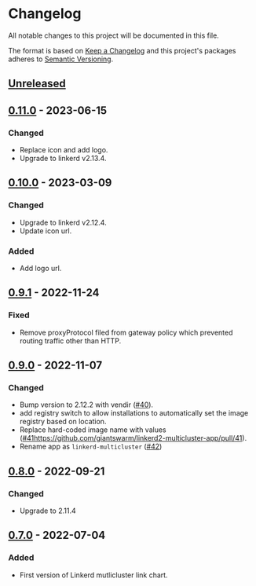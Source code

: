 # Changelog

All notable changes to this project will be documented in this file.

The format is based on [Keep a Changelog](http://keepachangelog.com/en/1.0.0/)
and this project's packages adheres to [Semantic Versioning](http://semver.org/spec/v2.0.0.html).

## [Unreleased]

## [0.11.0] - 2023-06-15

### Changed

- Replace icon and add logo.
- Upgrade to linkerd v2.13.4.

## [0.10.0] - 2023-03-09

### Changed

- Upgrade to linkerd v2.12.4.
- Update icon url.

### Added

- Add logo url.

## [0.9.1] - 2022-11-24

### Fixed

- Remove proxyProtocol filed from gateway policy which prevented routing traffic other than HTTP.

## [0.9.0] - 2022-11-07

### Changed

- Bump version to 2.12.2 with vendir ([#40](https://github.com/giantswarm/linkerd2-multicluster-app/pull/40)).
- add registry switch to allow installations to automatically set the image registry based on location.
- Replace hard-coded image name with values ([#41https://github.com/giantswarm/linkerd2-multicluster-app/pull/41]()).
- Rename app as `linkerd-multicluster` ([#42](https://github.com/giantswarm/linkerd-multicluster-app/pull/42))

## [0.8.0] - 2022-09-21

### Changed

- Upgrade to 2.11.4

## [0.7.0] - 2022-07-04

### Added

- First version of Linkerd mutlicluster link chart.

[Unreleased]: https://github.com/giantswarm/linkerd-multicluster-app/compare/v0.11.0...HEAD
[0.11.0]: https://github.com/giantswarm/linkerd-multicluster-app/compare/v0.10.0...v0.11.0
[0.10.0]: https://github.com/giantswarm/linkerd-multicluster-app/compare/v0.9.1...v0.10.0
[0.9.1]: https://github.com/giantswarm/linkerd-multicluster-app/compare/v0.9.0...v0.9.1
[0.9.0]: https://github.com/giantswarm/linkerd-multicluster-app/compare/v0.8.0...v0.9.0
[0.8.0]: https://github.com/giantswarm/linkerd2-multicluster-app/compare/v0.7.0...v0.8.0
[0.7.0]: https://github.com/giantswarm/linkerd2-multicluster-app/compare/v0.7.0...v0.7.0
